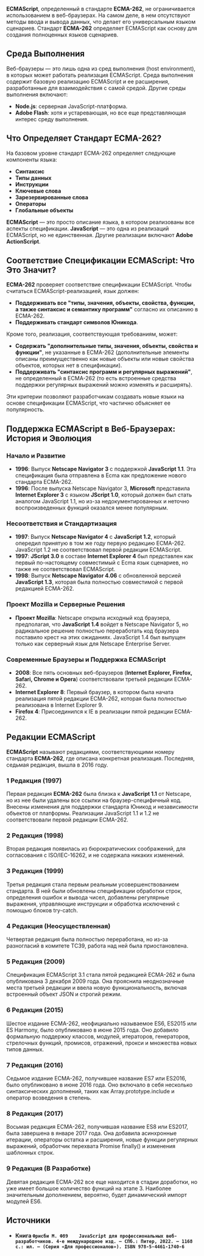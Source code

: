 **ECMAScript**, определенный в стандарте **ECMA-262**, не ограничивается использованием в веб-браузерах. На самом деле, в нем отсутствуют методы ввода и вывода данных, что делает его универсальным языком сценариев. Стандарт **ECMA-262** определяет ECMAScript как основу для создания полноценных языков сценариев.

## Среда Выполнения

Веб-браузеры — это лишь одна из сред выполнения (host environment), в которых может работать реализация ECMAScript. Среда выполнения содержит базовую реализацию ECMAScript и ее расширения, разработанные для взаимодействия с самой средой. Другие среды выполнения включают:

- **Node.js**: серверная JavaScript-платформа.
- **Adobe Flash**: хотя и устаревающая, но все еще представляющая интерес среду выполнения.

## Что Определяет Стандарт ECMA-262?

На базовом уровне стандарт ECMA-262 определяет следующие компоненты языка:

- **Синтаксис**
- **Типы данных**
- **Инструкции**
- **Ключевые слова**
- **Зарезервированные слова**
- **Операторы**
- **Глобальные объекты**

**ECMAScript** — это просто описание языка, в котором реализованы все аспекты спецификации. **JavaScript** — это одна из реализаций ECMAScript, но не единственная. Другие реализации включают **Adobe ActionScript**.


## Соответствие Спецификации ECMAScript: Что Это Значит?

**ECMA-262** проверяет соответствие спецификации ECMAScript. Чтобы считаться ECMAScript-реализацией, язык должен:

- **Поддерживать все "типы, значения, объекты, свойства, функции, а также синтаксис и семантику программ"** согласно их описанию в ECMA-262.
- **Поддерживать стандарт символов Юникода**.

Кроме того, реализация, соответствующая требованиям, может:

- **Содержать "дополнительные типы, значения, объекты, свойства и функции"**, не указанные в ECMA-262 (дополнительные элементы описаны преимущественно как новые объекты или новые свойства объектов, которых нет в спецификации).
- **Поддерживать "синтаксис программ и регулярных выражений"**, не определенный в ECMA-262 (то есть встроенные средства поддержки регулярных выражений можно изменять и расширять).

Эти критерии позволяют разработчикам создавать новые языки на основе спецификации ECMAScript, что частично объясняет ее популярность.

## Поддержка ECMAScript в Веб-Браузерах: История и Эволюция

### Начало и Развитие

- **1996**: Выпуск **Netscape Navigator 3** с поддержкой **JavaScript 1.1**. Эта спецификация была отправлена в Ecma как предложение нового стандарта ECMA-262.
- **1996**: После выпуска Netscape Navigator 3, **Microsoft** представила **Internet Explorer 3** с языком **JScript 1.0**, который должен был стать аналогом JavaScript 1.1, но из-за недокументированных и неточно воспроизведенных функций оказался менее популярным.

### Несоответствия и Стандартизация

- **1997**: Выпуск **Netscape Navigator 4** с **JavaScript 1.2**, который опередил принятую в том же году первую редакцию ECMA-262. JavaScript 1.2 не соответствовал первой редакции ECMAScript.
- **1997**: **JScript 3.0** в составе **Internet Explorer 4** был представлен как первый по-настоящему совместимый с Ecma язык сценариев, но также не соответствовал ECMAScript.
- **1998**: Выпуск **Netscape Navigator 4.06** с обновленной версией **JavaScript 1.3**, которая была полностью совместимой с первой редакцией ECMA-262.

### Проект Mozilla и Серверные Решения

- **Проект Mozilla**: Netscape открыла исходный код браузера, предполагая, что **JavaScript 1.4** войдет в Netscape Navigator 5, но радикальное решение полностью переработать код браузера поставило крест на этих ожиданиях. JavaScript 1.4 был выпущен только как серверный язык для Netscape Enterprise Server.

### Современные Браузеры и Поддержка ECMAScript

- **2008**: Все пять основных веб-браузеров (**Internet Explorer, Firefox, Safari, Chrome и Opera**) соответствовали третьей редакции ECMA-262.
- **Internet Explorer 8**: Первый браузер, в котором была начата реализация пятой редакции ECMA-262, которая была полностью реализована в Internet Explorer 9.
- **Firefox 4**: Присоединился к IE в реализации пятой редакции ECMA-262.



## Редакции ECMAScript

**ECMAScript** называют редакциями, соответствующими номеру стандарта **ECMA-262**, где описана конкретная реализация. Последняя, седьмая редакция, вышла в 2016 году.

### 1 Редакция (1997)

Первая редакция **ECMA-262** была близка к **JavaScript 1.1** от Netscape, но из нее были удалены все ссылки на браузер-специфичный код. Внесены изменения для поддержки стандарта Юникод и независимости объектов от платформы. Реализации JavaScript 1.1 и 1.2 не соответствовали первой редакции ECMA-262.

### 2 Редакция (1998)

Вторая редакция появилась из бюрократических соображений, для согласования с ISO/IEC-16262, и не содержала никаких изменений.

### 3 Редакция (1999)

Третья редакция стала первым реальным усовершенствованием стандарта. В ней были обновлены спецификации обработки строк, определения ошибок и вывода чисел, добавлены регулярные выражения, управляющие инструкции и обработка исключений с помощью блоков try-catch.

### 4 Редакция (Неосуществленная)

Четвертая редакция была полностью переработана, но из-за разногласий в комитете TC39, работа над ней была приостановлена.

### 5 Редакция (2009)

Спецификация ECMAScript 3.1 стала пятой редакцией ECMA-262 и была опубликована 3 декабря 2009 года. Она прояснила неоднозначные места третьей редакции и ввела новую функциональность, включая встроенный объект JSON и строгий режим.

### 6 Редакция (2015)

Шестое издание ECMA-262, неофициально называемое ES6, ES2015 или ES Harmony, было опубликовано в июне 2015 года. Оно добавило формальную поддержку классов, модулей, итераторов, генераторов, стрелочных функций, промисов, отражений, прокси и множества новых типов данных.

### 7 Редакция (2016)

Седьмое издание ECMA-262, получившее название ES7 или ES2016, было опубликовано в июне 2016 года. Оно включало в себя несколько синтаксических дополнений, таких как Array.prototype.include и оператор возведения в степень.

### 8 Редакция (2017)

Восьмая редакция ECMA-262, получившая название ES8 или ES2017, была завершена в январе 2017 года. Она добавила асинхронные итерации, операторы остатка и расширения, новые функции регулярных выражений, обработчик перехвата Promise finally() и изменения шаблонных строк.

### 9 Редакция (В Разработке)

Девятая редакция ECMA-262 все еще находится в стадии доработки, но уже имеет большое количество функций на этапе 3. Наиболее значительным дополнением, вероятно, будет динамический импорт модулей ES6.

## Источники
- #### Книга  `Фрисби М. Ф89	JavaScript для профессиональных веб-разработчиков. 4-е международное изд. — СПб.: Питер, 2022. — 1168 с.: ил. — (Серия «Для профессионалов»). ISBN 978-5-4461-1740-6`